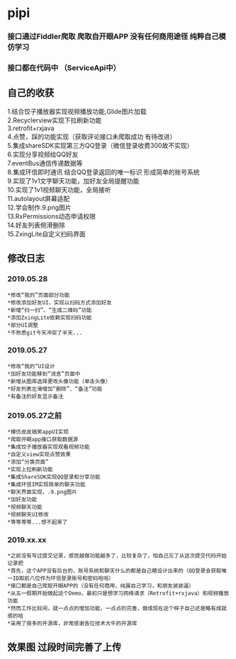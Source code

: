 # pipi

### 接口通过Fiddler爬取 爬取自开眼APP 没有任何商用途径 纯粹自己模仿学习
### 接口都在代码中 （ServiceApi中）

## 自己的收获  
  1.结合饺子播放器实现视频播放功能,Glide图片加载  
  2.Recyclerview实现下拉刷新功能  
  3.retrofit+rxjava  
  4.点赞，踩的功能实现（获取评论接口未爬取成功 有待改进）   
  5.集成shareSDK实现第三方QQ登录（微信登录收费300故不实现）   
  6.实现分享视频给QQ好友  
  7.eventBus通信传递数据等  
  8.集成环信即时通讯 结合QQ登录返回的唯一标识 形成简单的账号系统  
  9.实现了1v1文字聊天功能，加好友全局提醒功能   
  10.实现了1v1视频聊天功能，全局接听    
  11.autolayout屏幕适配  
  12.学会制作.9.png图片  
  13.RxPermissions动态申请权限  
  14.好友列表侧滑删除  
  15.ZxingLite自定义扫码界面
  
## 修改日志

### 2019.05.28
    *修改“我的”页面部分功能
    *修改添加好友UI，实现以扫码方式添加好友
    *新增“扫一扫”、“生成二维码”功能
    *添加ZxingLite依赖实现扫码功能
    *部分UI调整
    *不熟悉git今天冲突了半天...

### 2019.05.27
    *修改“我的”UI设计
    *加好友功能移到“消息”页面中
    *新增从图库选择更改头像功能（单击头像）
    *好友列表左滑增加“删除”、“备注”功能
    *有备注的好友显示备注

### 2019.05.27之前
    *模仿皮皮搞笑appUI实现
    *爬取开眼app接口获取数据源
    *集成饺子播放器实现观看视频功能
    *自定义view实现点赞效果
    *添加“分类页面”
    *实现上拉刷新功能
    *集成ShareSDK实现QQ登录和分享功能
    *集成环信IM实现简单的聊天功能
    *聊天界面实现，.9.png图片
    *加好友功能
    *视频聊天功能
    *视频聊天UI修改
    *等等等等...想不起来了

### 2019.xx.xx
    *之前没有写过提交记录，感觉越做功能越多了，比较复杂了，怕自己忘了从这次提交代码开始记录把
    *首先，这个APP没有后台的，账号系统和聊天什么的都是自己瞎设计出来的（QQ登录会获取唯一ID取前八位作为环信登录账号和密码哈哈）
    *接口都是自己爬取开眼APP的（没有任何商用，纯属自己学习，和朋友装装逼）
    *从五一假期开始做起这个Demo，最初只是想学习网络请求（Retrofit+rxjava）和视频播放功能
    *然而工作比较闲，就一点点的增加功能，一点点的完善，做成现在这个样子自己还是略有成就感的哈
    *采用了很多的开源库，非常感谢各位技术大牛的开源库
    
## 效果图 过段时间完善了上传
